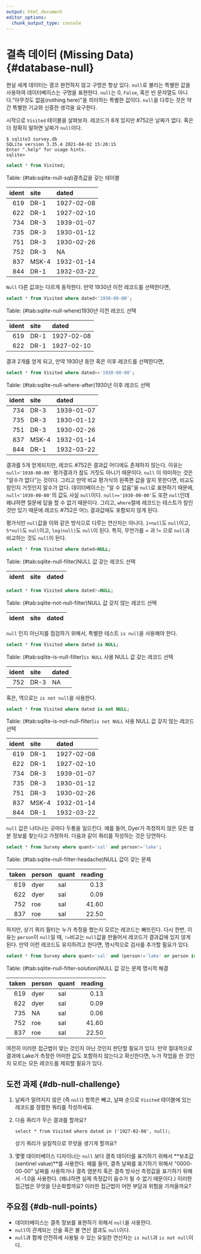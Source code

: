 ```yaml
---
output: html_document
editor_options: 
  chunk_output_type: console
---
```





# 결측 데이터 (Missing Data) {#database-null}


현실 세계 데이터는 결코 완전하지 않고 구멍은 항상 있다.
`null`로 불리는 특별한 값을 사용하여 데이터베이스는 구멍을 표현한다.
`null`는 0, `False`, 혹은 빈 문자열도 아니다."아무것도 없음(nothing here)"을 의미하는 특별한 값이다.
`null`을 다루는 것은 약간 특별한 기교와 신중한 생각을 요구한다.

시작으로 `Visited` 테이블을 살펴보자. 레코드가 8개 있지만 #752은 날짜가 없다. 혹은 더 정확히 말하면 날짜가 `null`이다.

```
$ sqlite3 survey.db
SQLite version 3.35.4 2021-04-02 15:20:15
Enter ".help" for usage hints.
sqlite>
```



```sql
select * from Visited;
```


<div class="knitsql-table">


Table: (\#tab:sqlite-null-sql)결측값을 갖는 테이블

| ident|site  |dated      |
|-----:|:-----|:----------|
|   619|DR-1  |1927-02-08 |
|   622|DR-1  |1927-02-10 |
|   734|DR-3  |1939-01-07 |
|   735|DR-3  |1930-01-12 |
|   751|DR-3  |1930-02-26 |
|   752|DR-3  |NA         |
|   837|MSK-4 |1932-01-14 |
|   844|DR-1  |1932-03-22 |

</div>


`Null` 다른 값과는 다르게 동작한다.
만약 1930년 이전 레코드를 선택한다면, 



```sql
select * from Visited where dated<'1930-00-00';
```


<div class="knitsql-table">


Table: (\#tab:sqlite-null-where)1930년 이전 레코드 선택

| ident|site |dated      |
|-----:|:----|:----------|
|   619|DR-1 |1927-02-08 |
|   622|DR-1 |1927-02-10 |

</div>


결과 2개를 얻게 되고, 만약 1930년 동안 혹은 이후 레코드를 선택한다면,


```sql
select * from Visited where dated>='1930-00-00';
```


<div class="knitsql-table">


Table: (\#tab:sqlite-null-where-after)1930년 이후 레코드 선택

| ident|site  |dated      |
|-----:|:-----|:----------|
|   734|DR-3  |1939-01-07 |
|   735|DR-3  |1930-01-12 |
|   751|DR-3  |1930-02-26 |
|   837|MSK-4 |1932-01-14 |
|   844|DR-1  |1932-03-22 |

</div>


결과를 5개 얻게되지만, 레코드 #752은 결과값 어디에도 존재하지 않는다.
이유는 `null<'1930-00-00'` 평가결과가 참도 거짓도 아니기 때문이다.
`null` 이 의미하는 것은 "알수가 없다"는 것이다.
그리고 만약 비교 평가식의 왼쪽편 값을 알지 못한다면, 비교도 참인지 거짓인지 알수가 없다.
데이터베이스는 "알 수 없음"을 `null`로 표현하기 때문에, `null<'1930-00-00'`의 값도 사실 `null`이다.
`null>='1930-00-00'`도 또한 `null`인데 왜냐하면 질문에 답을 할 수 없기 때문이다.
그리고, `where`절에 레코드는 테스트가 참인 것만 있기 때문에 레코드 #752은 어느 결과값에도 포함되지 않게 된다.

평가식만 `null`값을 이와 같은 방식으로 다루는 연산자는 아니다. 
`1+null`도 `null`이고,
`5*null`도 `null`이고,
`log(null)`도 `null`이 된다.
특히, 무언가를 = 과 != 으로 `null`과 비교하는 것도 `null`이 된다.


```sql
select * from Visited where dated=NULL;
```


<div class="knitsql-table">


Table: (\#tab:sqlite-null-filter)NULL 값 갖는 레코드 선택

| ident|site |dated |
|-----:|:----|:-----|

</div>



```sql
select * from Visited where dated!=NULL;
```


<div class="knitsql-table">


Table: (\#tab:sqlite-not-null-filter)NULL 값 갖지 않는 레코드 선택

| ident|site |dated |
|-----:|:----|:-----|

</div>


`null` 인지 아닌지를 점검하기 위해서, 특별한 테스트 `is null`을 사용해야 한다.



```sql
select * from Visited where dated is NULL;
```


<div class="knitsql-table">


Table: (\#tab:sqlite-is-null-filter)`is NULL` 사용 NULL 값 갖는 레코드 선택

| ident|site |dated |
|-----:|:----|:-----|
|   752|DR-3 |NA    |

</div>


혹은, 역으로는 `is not null`을 사용한다.



```sql
select * from Visited where dated is not NULL;
```


<div class="knitsql-table">


Table: (\#tab:sqlite-is-not-null-filter)`is not NULL` 사용 NULL 값 갖지 않는 레코드 선택

| ident|site  |dated      |
|-----:|:-----|:----------|
|   619|DR-1  |1927-02-08 |
|   622|DR-1  |1927-02-10 |
|   734|DR-3  |1939-01-07 |
|   735|DR-3  |1930-01-12 |
|   751|DR-3  |1930-02-26 |
|   837|MSK-4 |1932-01-14 |
|   844|DR-1  |1932-03-22 |

</div>


`null` 값은 나타나는 곳마다 두통을 일으킨다.
예를 들어, Dyer가 측정하지 않은 모든 염분 정보를 찾는다고 가정하자.
다음과 같이 쿼리를 작성하는 것은 당연하다.


```sql
select * from Survey where quant='sal' and person!='lake';
```


<div class="knitsql-table">


Table: (\#tab:sqlite-null-filter-headache)NULL 값이 갖는 문제

| taken|person |quant | reading|
|-----:|:------|:-----|-------:|
|   619|dyer   |sal   |    0.13|
|   622|dyer   |sal   |    0.09|
|   752|roe    |sal   |   41.60|
|   837|roe    |sal   |   22.50|

</div>

하지만, 상기 쿼리 필터는 누가 측정을 했는지 모르는 레코드는 빠뜨린다.
다시 한번, 이유는 `person`이 `null`일 때, `!=`비교는 `null`값을 만들어서
레코드가 결과값에 있지 않게 된다. 만약 이런 레코드도 유지하려고 한다면, 
명시적으로 검사를 추가할 필요가 있다.



```sql
select * from Survey where quant='sal' and (person!='lake' or person is null);
```


<div class="knitsql-table">


Table: (\#tab:sqlite-null-filter-solution)NULL 값 갖는 문제 명시적 해결

| taken|person |quant | reading|
|-----:|:------|:-----|-------:|
|   619|dyer   |sal   |    0.13|
|   622|dyer   |sal   |    0.09|
|   735|NA     |sal   |    0.06|
|   752|roe    |sal   |   41.60|
|   837|roe    |sal   |   22.50|

</div>


여전히 이러한 접근법이 맞는 것인지 아닌 것인지 판단할 필요가 있다.
만약 절대적으로 결과에 Lake가 측정한 어떠한 값도 포함하지 않는다고 확신한다면,
누가 작업을 한 것인지 모르는 모든 레코드를 제외할 필요가 있다.


## 도전 과제 {#db-null-challenge}

1.  날짜가 알려지지 않은 (즉 `null`) 항목은 빼고, 날짜 순으로 `Visited` 테이블에 있는 레코드를 정렬한 쿼리를 작성하세요.

1.  다음 쿼리가 무슨 결과를 할까요?

    ```
    select * from Visited where dated in ('1927-02-08', null);
    ```

    상기 쿼리가 실질적으로 무엇을 생기게 할까요?

1.  몇몇 데이터베이스 디자이너는 `null` 보다 결측 데이터를 표기하기 위해서 **보초값(sentinel value)**를 사용한다.
    예를 들어, 결측 날짜를 표기하기 위해서 "0000-00-00" 날짜를 사용하거나 결측 염분치 혹은 결측 방사선 측정값을 표기하기 위해서 -1.0을 사용한다.
    (왜냐하면 실제 측정값이 음수가 될 수 없기 때문이다.)
    이러한 접근법은 무엇을 단순화할까요? 이러한 접근법이 어떤 부담과 위험을 가져올까요?


## 주요점 {#db-null-points}

*   데이터베이스는 결측 정보를 표현하기 위해서 `null`을 사용한다.
*   `null`이 관계되는 산술 혹은 불 연산 결과도 `null`이다.
*   `null`과 함께 안전하세 사용될 수 있는 유일한 연산자는 `is null`과 `is not null`이다.

